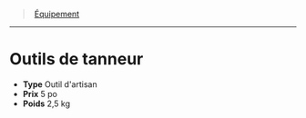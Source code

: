 ﻿---
!EquipmentItem
Type: Outil d'artisan
Price: 5 po
Weight: 2,5 kg
Id: equipment_hd.md#outils-de-tanneur
ParentLink: equipment_hd.md#Équipement
Name: Outils de tanneur
ParentName: Équipement
NameLevel: 1
Attributes:
  Name: Outils de tanneur
  Markdown: >+
    # <!--Name-->Outils de tanneur<!--/Name-->


    - **Type** <!--Type-->Outil d'artisan<!--/Type-->

    - **Prix** <!--Price-->5 po<!--/Price-->

    - **Poids** <!--Weight-->2,5 kg<!--/Weight-->

  Type: Outil d'artisan
  Price: 5 po
  Weight: 2,5 kg
AttributesDictionary: >+
  Name: Outils de tanneur

  Markdown: >+

    # <!--Name-->Outils de tanneur<!--/Name-->





    - **Type** <!--Type-->Outil d'artisan<!--/Type-->



    - **Prix** <!--Price-->5 po<!--/Price-->



    - **Poids** <!--Weight-->2,5 kg<!--/Weight-->



  Type: Outil d'artisan

  Price: 5 po

  Weight: 2,5 kg

---
> [Équipement](hd_equipment.md)

---

# Outils de tanneur

- **Type** Outil d'artisan
- **Prix** 5 po
- **Poids** 2,5 kg

